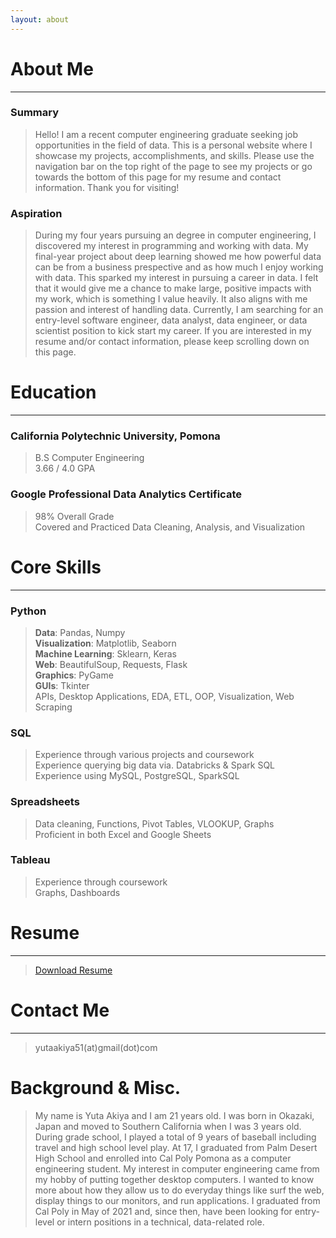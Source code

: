 ```yaml
---
layout: about 
---
```


# About Me
---

### Summary
> Hello! I am a recent computer engineering graduate seeking job opportunities in the field of data.
This is a personal website where I showcase my projects, accomplishments, and skills. Please use the navigation bar on the top right of the page to see my projects or go towards the bottom of this page for my resume and contact information. Thank you for visiting!


### Aspiration
> During my four years pursuing an degree in computer engineering, I discovered my interest in programming and working with data. My final-year project about deep learning showed me how powerful data can be from a business prespective and as how much I enjoy working with data. This sparked my interest in pursuing a career in data. I felt that it would give me a chance to make large, positive impacts with my work, which is something I value heavily. It also aligns with me passion and interest of handling data. Currently, I am searching for an entry-level software engineer, data analyst, data engineer, or data scientist position to kick start my career. If you are interested in my resume and/or contact information, please keep scrolling down on this page. 


# Education
---
### California Polytechnic University, Pomona
> B.S Computer Engineering  
> 3.66 / 4.0 GPA  


### Google Professional Data Analytics Certificate
> 98% Overall Grade  
> Covered and Practiced Data Cleaning, Analysis, and Visualization


# Core Skills  
---
### Python
> **Data**: Pandas, Numpy  
> **Visualization**: Matplotlib, Seaborn    
> **Machine Learning**: Sklearn, Keras    
> **Web**: BeautifulSoup, Requests, Flask   
> **Graphics**: PyGame    
> **GUIs**: Tkinter    
> APIs, Desktop Applications, EDA, ETL, OOP, Visualization, Web Scraping  



### SQL
> Experience through various projects and coursework  
> Experience querying big data via. Databricks & Spark SQL  
> Experience using MySQL, PostgreSQL, SparkSQL  


### Spreadsheets
> Data cleaning, Functions, Pivot Tables, VLOOKUP, Graphs  
> Proficient in both Excel and Google Sheets  


### Tableau
> Experience through coursework  
> Graphs, Dashboards  


# Resume
---
> <a href="assets/files/resume.pdf" download>Download Resume</a>


# Contact Me 
---
> yutaakiya51(at)gmail(dot)com



# Background & Misc.
> My name is Yuta Akiya and I am 21 years old. I was born in Okazaki, Japan and moved to Southern California when I was 3 years old. During grade school, I played a total of 9 years of baseball including travel and high school level play. At 17, I graduated from Palm Desert High School and enrolled into Cal Poly Pomona as a computer engineering student. My interest in computer engineering came from my hobby of putting together desktop computers. I wanted to know more about how they allow us to do everyday things like surf the web, display things to our monitors, and run applications. I graduated from Cal Poly in May of 2021 and, since then, have been looking for entry-level or intern positions in a technical, data-related role. 


